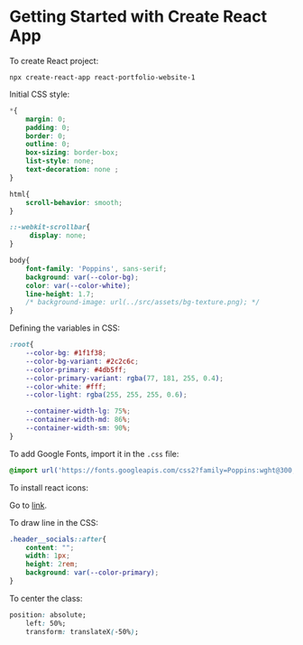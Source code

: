 # Getting Started with Create React App

To create React project:

`npx create-react-app react-portfolio-website-1`

Initial CSS style:

```css
*{
    margin: 0;
    padding: 0;
    border: 0;
    outline: 0;
    box-sizing: border-box;
    list-style: none;
    text-decoration: none ;
}

html{
    scroll-behavior: smooth; 
}

::-webkit-scrollbar{
     display: none;
}

body{
    font-family: 'Poppins', sans-serif;
    background: var(--color-bg);
    color: var(--color-white);
    line-height: 1.7;
    /* background-image: url(../src/assets/bg-texture.png); */
}
```

Defining the variables in CSS:

```css
:root{
    --color-bg: #1f1f38;
    --color-bg-variant: #2c2c6c;
    --color-primary: #4db5ff;
    --color-primary-variant: rgba(77, 181, 255, 0.4);
    --color-white: #fff;
    --color-light: rgba(255, 255, 255, 0.6);

    --container-width-lg: 75%;
    --container-width-md: 86%;
    --container-width-sm: 90%;
}
```

To add Google Fonts, import it in the `.css` file:

```css
@import url('https://fonts.googleapis.com/css2?family=Poppins:wght@300;400;500;600&display=swap');
```

To install react icons:

Go to [link](https://react-icons.github.io/react-icons/).

To draw line in the CSS:

```css
.header__socials::after{
    content: "";
    width: 1px;
    height: 2rem;
    background: var(--color-primary);
}
```

To center the class:

```css
position: absolute;
    left: 50%;
    transform: translateX(-50%);
```